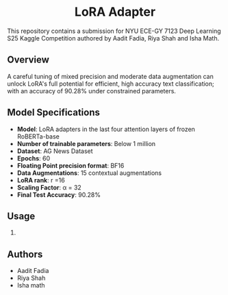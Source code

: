 <h1 style="text-align: center;">LoRA Adapter</h1>
This repository contains a submission for NYU ECE-GY 7123 Deep Learning S25 Kaggle Competition authored by Aadit Fadia, Riya Shah and Isha Math.

## Overview
A careful tuning of mixed precision and moderate data augmentation can unlock LoRA's full potential for efficient, high accuracy text classification; with an accuracy of 90.28% under constrained parameters.

## Model Specifications
- **Model**: LoRA adapters in the last four attention layers of frozen RoBERTa-base 
- **Number of trainable parameters**: Below 1 million
- **Dataset**: AG News Dataset
- **Epochs**: 60
- **Floating Point precision format**: BF16
- **Data Augmentations**: 15 contextual augmentations
- **LoRA rank**: r =16
- **Scaling Factor**: α = 32 
- **Final Test Accuracy**: 90.28%

## Usage
1. 

## Authors
- Aadit Fadia
- Riya Shah
- Isha math
